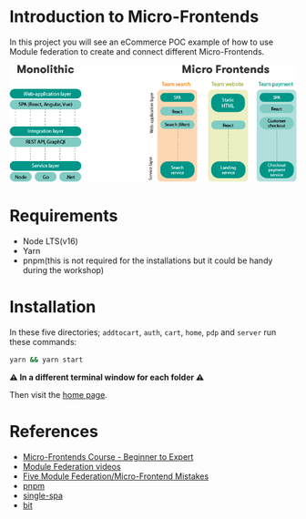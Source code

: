 # Introduction to Micro-Frontends

In this project you will see an eCommerce POC example of how to use Module federation to create and connect different Micro-Frontends.

![Monolithic vs Micro-Frontends](/mf.png)

# Requirements

- Node LTS(v16)
- Yarn
- pnpm(this is not required for the installations but it could be handy during the workshop)

# Installation

In these five directories; `addtocart`, `auth`, `cart`, `home`, `pdp` and `server` run these commands:

```sh
yarn && yarn start
```

**⚠️ In a different terminal window for each folder ⚠️**

Then visit the [home page](http://localhost:3000/).


# References

- [Micro-Frontends Course - Beginner to Expert](https://www.youtube.com/watch?v=lKKsjpH09dU&t=7s)
- [Module Federation videos](https://www.youtube.com/playlist?list=PLNqp92_EXZBLr7p7hn6IYa1YPNs4yJ1t1)
- [Five Module Federation/Micro-Frontend Mistakes](https://www.youtube.com/watch?v=0WIFW3s2fDM)
- [pnpm](https://pnpm.io/)
- [single-spa](https://single-spa.js.org/)
- [bit](https://bit.dev/)
